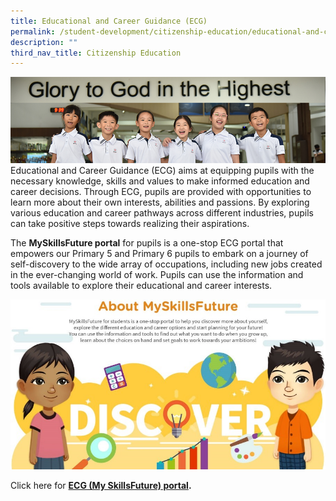 ```yaml
---
title: Educational and Career Guidance (ECG)
permalink: /student-development/citizenship-education/educational-and-career-guidance-ecg/
description: ""
third_nav_title: Citizenship Education
---
```

![](/images/Website%20Banners%20Subpage/948x260%20masterhead%20-%20student%20development2.jpg)
Educational and Career Guidance (ECG) aims at equipping pupils with the necessary knowledge, skills and values to make informed education and career decisions. Through ECG, pupils are provided with opportunities to learn more about their own interests, abilities and passions. By exploring various education and career pathways across different industries, pupils can take positive steps towards realizing their aspirations.

  

The **MySkillsFuture portal** for pupils is a one-stop ECG portal that empowers our Primary 5 and Primary 6 pupils to embark on a journey of self-discovery to the wide array of occupations, including new jobs created in the ever-changing world of work. Pupils can use the information and tools available to explore their educational and career interests.

![](/images/My%20Skillsfuture%20Portal.jpg)

Click here for [**ECG (My SkillsFuture) portal**](http://www.myskillsfuture.sg/primary)**.**